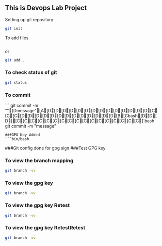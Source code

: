 ## This is Devops Lab Project
Setting up git repository
```bash
git init
```
To add files
```git add filenae
```
or 
```bash
git add .
```


### To check status of git
```bash
git status
```

### To commit
``` git commit -m ""[Dmessage"[A[D[D[D[D[D[D[D[D[D[D[D[D[D[D[C[C[C[D[D[D[D[D[D[D[D[D[D[D[D[D[B[Cbash[D[D[D[[C[C[C[C[C[C[C[C[C[C[C[C[C[C[C[C[C[`bash
git commit -m "message"
```
###GPG Key Added
```bin/bash
```
###Git config done for gpg sign
###Test GPG key
### To view the branch mapping
```bash
git branch -vv
```
### To view the gpg key
```bash
git branch -vv
```
### To view the gpg key Retest
```bash
git branch -vv
```
### To view the gpg key RetestRetest
```bash
git branch -vv
``
